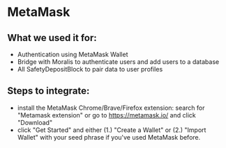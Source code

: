 # MetaMask

## What we used it for:

- Authentication using MetaMask Wallet
- Bridge with Moralis to authenticate users and add users to a database
- All SafetyDepositBlock to pair data to user profiles

## Steps to integrate:

- install the MetaMask Chrome/Brave/Firefox extension: search for "Metamask extension" or go to https://metamask.io/ and click "Download"
- click "Get Started" and either (1.) "Create a Wallet" or (2.) "Import Wallet" with your seed phrase if you've used MetaMask before.
